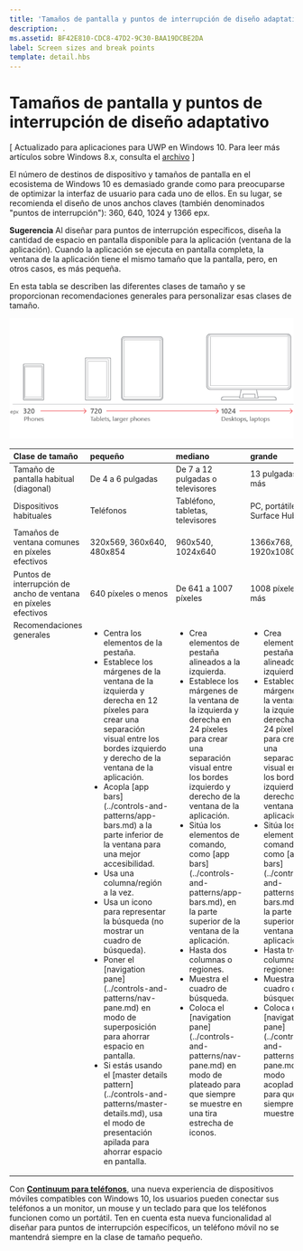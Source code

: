 ```yaml
---
title: 'Tamaños de pantalla y puntos de interrupción de diseño adaptativo'
description: .
ms.assetid: BF42E810-CDC8-47D2-9C30-BAA19DCBE2DA
label: Screen sizes and break points
template: detail.hbs
---
```


#  Tamaños de pantalla y puntos de interrupción de diseño adaptativo


\[ Actualizado para aplicaciones para UWP en Windows 10. Para leer más artículos sobre Windows 8.x, consulta el [archivo](http://go.microsoft.com/fwlink/p/?linkid=619132) \]



El número de destinos de dispositivo y tamaños de pantalla en el ecosistema de Windows 10 es demasiado grande como para preocuparse de optimizar la interfaz de usuario para cada uno de ellos. En su lugar, se recomienda el diseño de unos anchos claves (también denominados "puntos de interrupción"): 360, 640, 1024 y 1366 epx.

**Sugerencia**  Al diseñar para puntos de interrupción específicos, diseña la cantidad de espacio en pantalla disponible para la aplicación (ventana de la aplicación). Cuando la aplicación se ejecuta en pantalla completa, la ventana de la aplicación tiene el mismo tamaño que la pantalla, pero, en otros casos, es más pequeña.
 

En esta tabla se describen las diferentes clases de tamaño y se proporcionan recomendaciones generales para personalizar esas clases de tamaño.

![Puntos de interrupción con diseño adaptativo](images/rsp-design/rspd-breakpoints.png)

<table>
<colgroup>
<col width="25%" />
<col width="25%" />
<col width="25%" />
<col width="25%" />
</colgroup>
<thead>
<tr class="header">
<th align="left">Clase de tamaño</th>
<th align="left">pequeño</th>
<th align="left">mediano</th>
<th align="left">grande</th>
</tr>
</thead>
<tbody>
<tr class="odd">
<td align="left">Tamaño de pantalla habitual (diagonal)</td>
<td align="left">De 4 a 6 pulgadas</td>
<td align="left">De 7 a 12 pulgadas o televisores</td>
<td align="left">13 pulgadas y más</td>
</tr>
<tr class="even">
<td align="left">Dispositivos habituales</td>
<td align="left">Teléfonos</td>
<td align="left">Tabléfono, tabletas, televisores</td>
<td align="left">PC, portátiles, Surface Hub</td>
</tr>
<tr class="odd">
<td align="left">Tamaños de ventana comunes en píxeles efectivos</td>
<td align="left">320x569, 360x640, 480x854</td>
<td align="left">960x540, 1024x640</td>
<td align="left">1366x768, 1920x1080</td>
</tr>
<tr class="even">
<td align="left">Puntos de interrupción de ancho de ventana en píxeles efectivos</td>
<td align="left">640 píxeles o menos</td>
<td align="left">De 641 a 1007 píxeles</td>
<td align="left">1008 píxeles o más</td>
</tr>
<tr class="odd">
<td align="left" valign="top">Recomendaciones generales</td>
<td align="left" valign="top"><ul>
<li>Centra los elementos de la pestaña.</li>
<li>Establece los márgenes de la ventana de la izquierda y derecha en 12 píxeles para crear una separación visual entre los bordes izquierdo y derecho de la ventana de la aplicación.</li>
<li>Acopla [app bars](../controls-and-patterns/app-bars.md) a la parte inferior de la ventana para una mejor accesibilidad.</li>
<li>Usa una columna/región a la vez.</li>
<li>Usa un icono para representar la búsqueda (no mostrar un cuadro de búsqueda).</li>
<li>Poner el [navigation pane](../controls-and-patterns/nav-pane.md) en modo de superposición para ahorrar espacio en pantalla.</li>
<li>Si estás usando el [master details pattern](../controls-and-patterns/master-details.md), usa el modo de presentación apilada para ahorrar espacio en pantalla.</li>
</ul></td>
<td align="left" valign="top"><ul>
<li>Crea elementos de pestaña alineados a la izquierda.</li>
<li>Establece los márgenes de la ventana de la izquierda y derecha en 24 píxeles para crear una separación visual entre los bordes izquierdo y derecho de la ventana de la aplicación.</li>
<li>Sitúa los elementos de comando, como [app bars](../controls-and-patterns/app-bars.md), en la parte superior de la ventana de la aplicación.</li>
<li>Hasta dos columnas o regiones.</li>
<li>Muestra el cuadro de búsqueda.</li>
<li>Coloca el [navigation pane](../controls-and-patterns/nav-pane.md) en modo de plateado para que siempre se muestre en una tira estrecha de iconos.</li>

</ul></td>
<td align="left" valign="top"><ul>
<li>Crea elementos de pestaña alineados a la izquierda.</li>
<li>Establece los márgenes de la ventana de la izquierda y derecha en 24 píxeles para crear una separación visual entre los bordes izquierdo y derecho de la ventana de la aplicación.</li>
<li>Sitúa los elementos de comando, como [app bars](../controls-and-patterns/app-bars.md), en la parte superior de la ventana de la aplicación.</li>
<li>Hasta tres columnas o regiones.</li>
<li>Muestra el cuadro de búsqueda.</li>
<li>Coloca el [navigation pane](../controls-and-patterns/nav-pane.md) en modo acoplado para que siempre se muestre.</li>
</ul></td>
</tr>
</tbody>
</table>

Con [**Continuum para teléfonos**](http://go.microsoft.com/fwlink/p/?LinkID=699431), una nueva experiencia de dispositivos móviles compatibles con Windows 10, los usuarios pueden conectar sus teléfonos a un monitor, un mouse y un teclado para que los teléfonos funcionen como un portátil. Ten en cuenta esta nueva funcionalidad al diseñar para puntos de interrupción específicos, un teléfono móvil no se mantendrá siempre en la clase de tamaño pequeño.
 


<!--HONumber=Mar16_HO4-->


